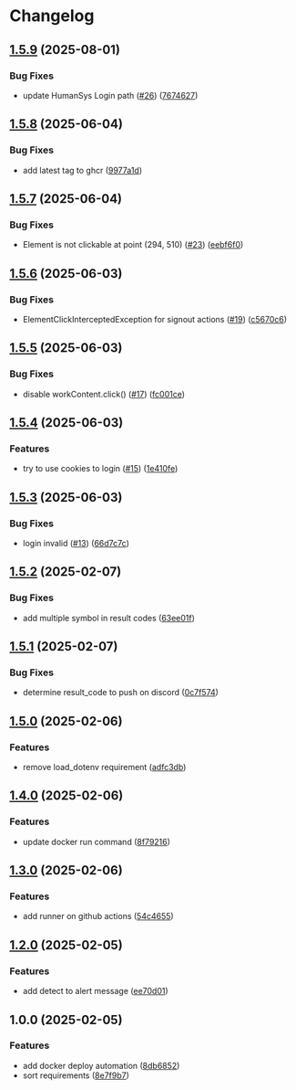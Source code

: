 # Changelog

## [1.5.9](https://github.com/wulukewu/mcl-sign-in-system/compare/v1.5.8...v1.5.9) (2025-08-01)


### Bug Fixes

* update HumanSys Login path ([#26](https://github.com/wulukewu/mcl-sign-in-system/issues/26)) ([7674627](https://github.com/wulukewu/mcl-sign-in-system/commit/76746273a6f1e750cf9b89a54fc5c19586f27be2))

## [1.5.8](https://github.com/wulukewu/mcl-sign-in-system/compare/v1.5.7...v1.5.8) (2025-06-04)


### Bug Fixes

* add latest tag to ghcr ([9977a1d](https://github.com/wulukewu/mcl-sign-in-system/commit/9977a1da6b6ca71c1060a7194e0d3302d47aaadf))

## [1.5.7](https://github.com/wulukewu/mcl-sign-in-system/compare/v1.5.6...v1.5.7) (2025-06-04)


### Bug Fixes

* Element is not clickable at point (294, 510) ([#23](https://github.com/wulukewu/mcl-sign-in-system/issues/23)) ([eebf6f0](https://github.com/wulukewu/mcl-sign-in-system/commit/eebf6f09fd49fec5af28629f33bde5857f1c4b16))

## [1.5.6](https://github.com/wulukewu/mcl-sign-in-system/compare/v1.5.5...v1.5.6) (2025-06-03)


### Bug Fixes

* ElementClickInterceptedException for signout actions ([#19](https://github.com/wulukewu/mcl-sign-in-system/issues/19)) ([c5670c6](https://github.com/wulukewu/mcl-sign-in-system/commit/c5670c6bcd9a113efb103ed992eecc379c630523))

## [1.5.5](https://github.com/wulukewu/mcl-sign-in-system/compare/v1.5.4...v1.5.5) (2025-06-03)


### Bug Fixes

* disable workContent.click() ([#17](https://github.com/wulukewu/mcl-sign-in-system/issues/17)) ([fc001ce](https://github.com/wulukewu/mcl-sign-in-system/commit/fc001ceb5db0ede11dcabd21d9df741ca83aefd3))

## [1.5.4](https://github.com/wulukewu/mcl-sign-in-system/compare/v1.5.3...v1.5.4) (2025-06-03)


### Features

* try to use cookies to login ([#15](https://github.com/wulukewu/mcl-sign-in-system/issues/15)) ([1e410fe](https://github.com/wulukewu/mcl-sign-in-system/commit/1e410fe68d64e008f6dbe6c72e06c53635da8c56))

## [1.5.3](https://github.com/wulukewu/mcl-sign-in-system/compare/v1.5.2...v1.5.3) (2025-06-03)


### Bug Fixes

* login invalid ([#13](https://github.com/wulukewu/mcl-sign-in-system/issues/13)) ([66d7c7c](https://github.com/wulukewu/mcl-sign-in-system/commit/66d7c7caec5eb44724dfe928698eddc8b1c76da0))

## [1.5.2](https://github.com/wulukewu/mcl-sign-in-system/compare/v1.5.1...v1.5.2) (2025-02-07)


### Bug Fixes

* add multiple symbol in result codes ([63ee01f](https://github.com/wulukewu/mcl-sign-in-system/commit/63ee01feb341d05b0b0db7b7cb504e89c90a20c7))

## [1.5.1](https://github.com/wulukewu/mcl-sign-in-system/compare/v1.5.0...v1.5.1) (2025-02-07)


### Bug Fixes

* determine result_code to push on discord ([0c7f574](https://github.com/wulukewu/mcl-sign-in-system/commit/0c7f57435caef3e76178d8fe2c61f2b822b70adc))

## [1.5.0](https://github.com/wulukewu/mcl-sign-in-system/compare/v1.4.0...v1.5.0) (2025-02-06)


### Features

* remove load_dotenv requirement ([adfc3db](https://github.com/wulukewu/mcl-sign-in-system/commit/adfc3db189cc6215f6ede1b9484357757a0b93e1))

## [1.4.0](https://github.com/wulukewu/mcl-sign-in-system/compare/v1.3.0...v1.4.0) (2025-02-06)


### Features

* update docker run command ([8f79216](https://github.com/wulukewu/mcl-sign-in-system/commit/8f7921668d70794a5d4abb666c46d16492c607ad))

## [1.3.0](https://github.com/wulukewu/mcl-sign-in-system/compare/v1.2.0...v1.3.0) (2025-02-06)


### Features

* add runner on github actions ([54c4655](https://github.com/wulukewu/mcl-sign-in-system/commit/54c4655a2ebdf2c7f1e32516c4923ae282d5d83f))

## [1.2.0](https://github.com/wulukewu/mcl-sign-in-system/compare/v1.1.0...v1.2.0) (2025-02-05)


### Features

* add detect to alert message ([ee70d01](https://github.com/wulukewu/mcl-sign-in-system/commit/ee70d014a510f186e0eb417bb552cb0d015910a4))

## 1.0.0 (2025-02-05)


### Features

* add docker deploy automation ([8db6852](https://github.com/wulukewu/mcl-sign-in-system/commit/8db68528ffa06964ada5d406feac24c5ef1fc6f6))
* sort requirements ([8e7f9b7](https://github.com/wulukewu/mcl-sign-in-system/commit/8e7f9b7279e415dac85e1ddca452c4ac064a8877))
